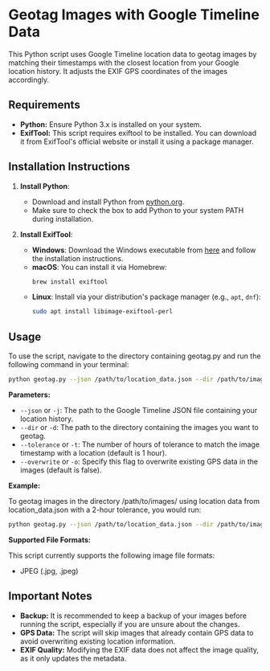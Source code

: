 # Geotag Images with Google Timeline Data

This Python script uses Google Timeline location data to geotag images by matching their timestamps with the closest location from your Google location history. It adjusts the EXIF GPS coordinates of the images accordingly.

## Requirements

- **Python:** Ensure Python 3.x is installed on your system.
- **ExifTool:** This script requires exiftool to be installed. You can download it from ExifTool's official website or install it using a package manager.
## Installation Instructions

1. **Install Python**:
   - Download and install Python from [python.org](https://www.python.org/downloads/).
   - Make sure to check the box to add Python to your system PATH during installation.

2. **Install ExifTool**:
   - **Windows**: Download the Windows executable from [here](https://exiftool.org/) and follow the installation instructions.
   - **macOS**: You can install it via Homebrew:
     ```bash
     brew install exiftool
     ```
   - **Linux**: Install via your distribution's package manager (e.g., `apt`, `dnf`):
     ```bash
     sudo apt install libimage-exiftool-perl
     ```

## Usage

To use the script, navigate to the directory containing geotag.py and run the following command in your terminal:

```bash
python geotag.py --json /path/to/location_data.json --dir /path/to/images/ [--time hours]
```

**Parameters:**

- `--json` or `-j`: The path to the Google Timeline JSON file containing your location history.
- `--dir` or `-d`: The path to the directory containing the images you want to geotag.
- `--tolerance` or `-t`: The number of hours of tolerance to match the image timestamp with a location (default is 1 hour).
- `--overwrite` or `-o`: Specify this flag to overwrite existing GPS data in the images (default is false).

**Example:**

To geotag images in the directory /path/to/images/ using location data from location_data.json with a 2-hour tolerance, you would run:
```bash
python geotag.py --json /path/to/location_data.json --dir /path/to/images/ --time 2
```

**Supported File Formats:**

This script currently supports the following image file formats:

- JPEG (.jpg, .jpeg)
## Important Notes

- **Backup:** It is recommended to keep a backup of your images before running the script, especially if you are unsure about the changes.
- **GPS Data:** The script will skip images that already contain GPS data to avoid overwriting existing location information.
- **EXIF Quality:** Modifying the EXIF data does not affect the image quality, as it only updates the metadata.